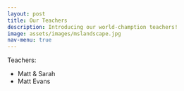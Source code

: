```yaml
---
layout: post
title: Our Teachers
description: Introducing our world-chamption teachers!
image: assets/images/mslandscape.jpg
nav-menu: true
---
```


Teachers:

- Matt & Sarah
- Matt Evans
